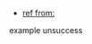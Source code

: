 - [ref from:](https://pudding-entertainment.medium.com/rust-building-web-frontend-with-yew-ca7421fe01d4)


example unsuccess